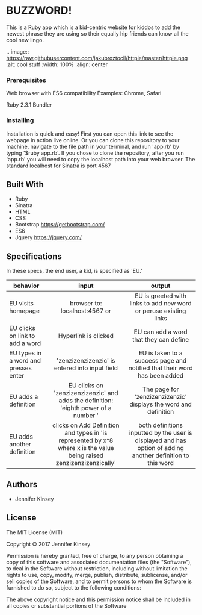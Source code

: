 # BUZZWORD!

This is a Ruby app which is a kid-centric website for kiddos to add the newest phrase they are using so their equally hip friends can know all the cool new lingo.

.. image:: https://raw.githubusercontent.com/jakubroztocil/httpie/master/httpie.png
  :alt: cool stuff
  :width: 100%
  :align: center

### Prerequisites

Web browser with ES6 compatibility
Examples: Chrome, Safari

Ruby 2.3.1
Bundler

### Installing

Installation is quick and easy! First you can open this link <!--HEROKU LINK HERE--> to see the webpage in action live online. Or you can clone this repository to your machine, navigate to the file path in your terminal, and run 'app.rb' by typing '$ruby app.rb'. If you chose to clone the repository, after you run 'app.rb' you will need to copy the localhost path into your web browser. The standard localhost for Sinatra is port 4567

## Built With

* Ruby
* Sinatra
* HTML
* CSS
* Bootstrap https://getbootstrap.com/
* ES6
* Jquery https://jquery.com/

## Specifications

In these specs, the end user, a kid, is specified as 'EU.'

| behavior |  input   |  output  |
|----------|:--------:|:--------:|
|EU visits homepage | browser to: localhost:4567 or <!--HEROKU LINK -->|EU is greeted with links to add new word or peruse existing links|
|EU clicks on link to add a word|Hyperlink is clicked|EU can add a word that they can define|
|EU types in a word and presses enter|'zenzizenzizenzic' is entered into input field|EU is taken to a success page and notified that their word has been added|
|EU adds a definition| EU clicks on 'zenzizenzizenzic' and adds the definition: 'eighth power of a number	'| The page for 'zenzizenzizenzic' displays the word and definition |
|EU adds another definition|clicks on Add Definition and types in 'is represented by x^8 where x is the value being raised zenzizenzizenzically'|both definitions inputted by the user is displayed and has option of adding another definition to this word|

## Authors

* Jennifer Kinsey

## License

The MIT License (MIT)

Copyright © 2017 Jennifer Kinsey

Permission is hereby granted, free of charge, to any person obtaining a copy of this software and associated documentation files (the "Software"), to deal in the Software without restriction, including without limitation the rights to use, copy, modify, merge, publish, distribute, sublicense, and/or sell copies of the Software, and to permit persons to whom the Software is furnished to do so, subject to the following conditions:

The above copyright notice and this permission notice shall be included in all copies or substantial portions of the Software
